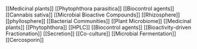 [[Medicinal plants]]
[[Phytophthora parasitica]]
[[Biocontrol agents]]
[[Cannabis sativa]]
[[Microbial Bioactive Compounds]]
[[Rhizosphere]]
[[phyllosphere]]
[[Bacterial Communities]]
[[Plant Microbiome]]
[[Medicinal plants]]
[[Phytophthora]]
[[HPLC]]
[[Biocontrol agents]]
[[Bioactivity-driven Fractionation]]
[[Secretion]]
[[Co-culture]]
[[Microbial Fermentation]]
[[Cercosporin]]
